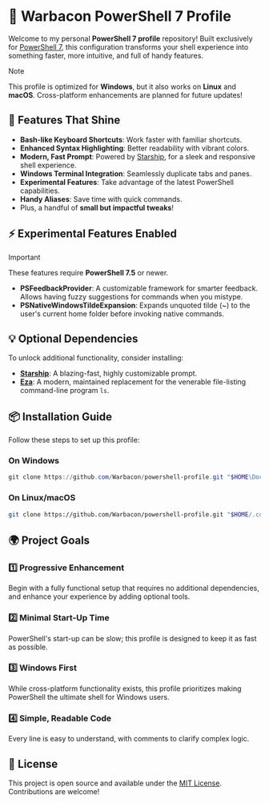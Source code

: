 # 🥓 Warbacon PowerShell 7 Profile

Welcome to my personal **PowerShell 7 profile** repository! Built exclusively
for [PowerShell
7](https://learn.microsoft.com/en-us/powershell/scripting/install/installing-powershell),
this configuration transforms your shell experience into something faster, more
intuitive, and full of handy features.

> [!NOTE]
> This profile is optimized for **Windows**, but it also works on **Linux** and
> **macOS**. Cross-platform enhancements are planned for future updates!

## 🚀 Features That Shine

- **Bash-like Keyboard Shortcuts**: Work faster with familiar shortcuts.
- **Enhanced Syntax Highlighting**: Better readability with vibrant colors.
- **Modern, Fast Prompt**: Powered by [Starship](https://starship.rs), for a
  sleek and responsive shell experience.
- **Windows Terminal Integration**: Seamlessly duplicate tabs and panes.
- **Experimental Features**: Take advantage of the latest PowerShell
  capabilities.
- **Handy Aliases**: Save time with quick commands.
- Plus, a handful of **small but impactful tweaks**!

## ⚡ Experimental Features Enabled

> [!IMPORTANT]
> These features require **PowerShell 7.5** or newer.

- **PSFeedbackProvider**: A customizable framework for smarter feedback. Allows
  having fuzzy suggestions for commands when you mistype.
- **PSNativeWindowsTildeExpansion**: Expands unquoted tilde (~) to the user's
  current home folder before invoking native commands.

## 💡 Optional Dependencies

To unlock additional functionality, consider installing:

- **[Starship](https://starship.rs/guide/#%F0%9F%9A%80-installation)**: A
blazing-fast, highly customizable prompt.
- **[Eza](https://eza.rocks/)**: A modern, maintained replacement for the
venerable file-listing command-line program `ls`.

## 📦 Installation Guide

Follow these steps to set up this profile:

### On Windows

```powershell
git clone https://github.com/Warbacon/powershell-profile.git "$HOME\Documents\PowerShell"
```

### On Linux/macOS

```bash
git clone https://github.com/Warbacon/powershell-profile.git "$HOME/.config/powershell"
```

## 🌍 Project Goals

### 1️⃣ Progressive Enhancement

Begin with a fully functional setup that requires no additional dependencies,
and enhance your experience by adding optional tools.

### 2️⃣ Minimal Start-Up Time

PowerShell's start-up can be slow; this profile is designed to keep it as fast
as possible.

### 3️⃣ Windows First

While cross-platform functionality exists, this profile prioritizes making
PowerShell the ultimate shell for Windows users.

### 4️⃣ Simple, Readable Code

Every line is easy to understand, with comments to clarify complex logic.

## 📜 License

This project is open source and available under the [MIT License](LICENSE).
Contributions are welcome!
